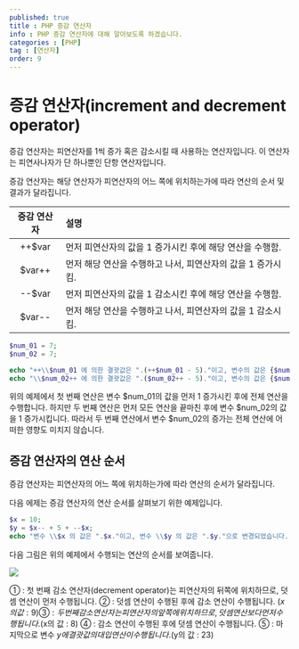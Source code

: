 ```yaml
---
published: true
title : PHP 증감 연산자
info : PHP 증감 연산자에 대해 알아보도록 하겠습니다.
categories : [PHP]
tag : [연산자]
order: 9
---
```



# 증감 연산자(increment and decrement operator)
증감 연산자는 피연산자를 1씩 증가 혹은 감소시킬 때 사용하는 연산자입니다.
이 연산자는 피연사나자가 단 하나뿐인 단항 연산자입니다.

증감 연산자는 해당 연산자가 피연산자의 어느 쪽에 위치하는가에 따라 연산의 순서 및 결과가 달라집니다.


|증감 연산자|설명|
|:--:|:--|
|++$var|먼저 피연산자의 값을 1 증가시킨 후에 해당 연산을 수행함.|
|$var++|먼저 해당 연산을 수행하고 나서, 피연산자의 값을 1 증가시킴.|
|--$var|먼저 피연산자의 값을 1 감소시킨 후에 해당 연산을 수행함.|
|$var--|먼저 해당 연산을 수행하고 나서, 피연산자의 값을 1 감소시킴.|


```php
$num_01 = 7;
$num_02 = 7;

echo "++\\$num_01 에 의한 결괏값은 ".(++$num_01 - 5)."이고, 변수의 값은 {$num_01}로 변했습니다.<br>";
echo "\\$num_02++ 에 의한 결괏값은 ".($num_02++ - 5)."이고, 변수의 값은 {$num_02}로 변했습니다.";
```
위의 예제에서 첫 번째 연산은 변수 $num_01의 값을 먼저 1 증가시킨 후에 전체 연산을 수행합니다.
하지만 두 번째 연산은 먼저 모든 연산을 끝마친 후에 변수 $num_02의 값을 1 증가시킵니다.
따라서 두 번째 연산에서 변수 $num_02의 증가는 전체 연산에 어떠한 영향도 미치지 않습니다.

## 증감 연산자의 연산 순서
증감 연산자는 피연산자의 어느 쪽에 위치하는가에 따라 연산의 순서가 달라집니다.

다음 에제는 증감 연산자의 연산 순서를 살펴보기 위한 예제입니다.
```php
$x = 10;
$y = $x-- + 5 + --$x;
echo "변수 \\$x 의 값은 ".$x."이고, 변수 \\$y 의 값은 ".$y."으로 변경되었습니다.";
```
다음 그림은 위의 예제에서 수행되는 연산의 순서를 보여줍니다.

![](https://cdn.biqapp.com/wade.pw/php_incanddec_1.png)

① : 첫 번째 감소 연산자(decrement operator)는 피연산자의 뒤쪽에 위치하므로, 덧셈 연산이 먼저 수행됩니다.
② : 덧셈 연산이 수행된 후에 감소 연산이 수행됩니다. ($x의 값 : 9)
③ : 두 번째 감소 연산자는 피연산자의 앞쪽에 위치하므로, 덧셈 연산보다 먼저 수행됩니다. ($x의 값 : 8)
④ : 감소 연산이 수행된 후에 덧셈 연산이 수행됩니다.
⑤ : 마지막으로 변수 $y에 결괏값의 대입 연산이 수행됩니다. ($y의 값 : 23)